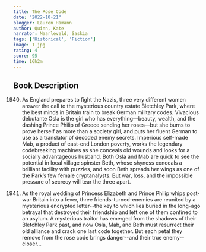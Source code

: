 ```yaml
---
title: The Rose Code
date: "2022-10-21"
blogger: Lauren Hamann
author: Quinn, Kate
narrator: Maarleveld, Saskia
tags: ['Historical', 'Fiction']
image: 1.jpg
rating: 4
score: 95
time: 16h2m
---
```



## Book Description


1940. As England prepares to fight the Nazis, three very different women answer the call to the mysterious country estate Bletchley Park, where the best minds in Britain train to break German military codes. Vivacious debutante Osla is the girl who has everything—beauty, wealth, and the dashing Prince Philip of Greece sending her roses—but she burns to prove herself as more than a society girl, and puts her fluent German to use as a translator of decoded enemy secrets. Imperious self-made Mab, a product of east-end London poverty, works the legendary codebreaking machines as she conceals old wounds and looks for a socially advantageous husband. Both Osla and Mab are quick to see the potential in local village spinster Beth, whose shyness conceals a brilliant facility with puzzles, and soon Beth spreads her wings as one of the Park’s few female cryptanalysts. But war, loss, and the impossible pressure of secrecy will tear the three apart.

1947. As the royal wedding of Princess Elizabeth and Prince Philip whips post-war Britain into a fever, three friends-turned-enemies are reunited by a mysterious encrypted letter--the key to which lies buried in the long-ago betrayal that destroyed their friendship and left one of them confined to an asylum. A mysterious traitor has emerged from the shadows of their Bletchley Park past, and now Osla, Mab, and Beth must resurrect their old alliance and crack one last code together. But each petal they remove from the rose code brings danger--and their true enemy--closer...
